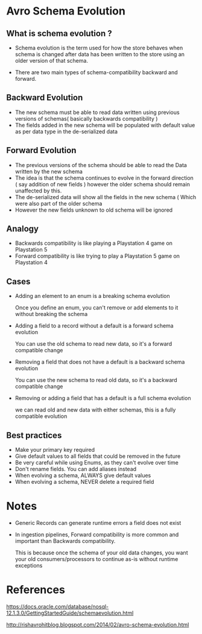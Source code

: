 
# Avro Schema Evolution

## What is schema evolution ?

* Schema evolution is the term used for how the store behaves when schema is changed after data has been written to the store using an older version of that schema.
 
* There are two main types of schema-compatibility backward and forward. 

## Backward Evolution

* The new schema must be able to read data written using previous versions of schemas( basically backwards compatibility )
* The fields added in the new schema will be populated with default value as per data type in the de-serialized data
		
## Forward Evolution

* The previous versions of the schema should be able to read the Data written by the new schema
* The idea is that the schema continues to evolve in the forward direction ( say addition of new fields ) however the older schema should remain unaffected by this.
* The de-serialized data will show all the fields in the new schema ( Which were also part of the older schema
* However the new fields unknown to old schema will be ignored

## Analogy

* Backwards compatibility is like playing a Playstation 4 game on Playstation 5
* Forward compatibility is like trying to play a Playstation 5 game on Playstation 4


## Cases

* Adding an element to an enum is a breaking schema evolution

  Once you define an enum, you can't remove or add elements to it without breaking the schema

* Adding a field to a record without a default is a forward schema evolution

  You can use the old schema to read new data, so it's a forward compatible change

* Removing a field that does not have a default is a backward schema evolution

  You can use the new schema to read old data, so it's a backward compatible change

* Removing or adding a field that has a default is a full schema evolution

  we can read old and new data with either schemas, this is a fully compatible evolution

## Best practices

* Make your primary key required
* Give default values to all fields that could be removed in the future
* Be very careful while using Enums, as they can't evolve over time
* Don't rename fields. You can add aliases instead
* When evolving a schema, ALWAYS give default values
* When evolving a schema, NEVER delete a required field

# Notes 

* Generic Records can generate runtime errors a field does not exist

* In ingestion pipelines, Forward compatibility is more common and important 
  than Backwards compatibility.

  This is because once the schema of your old data changes, you want your old
  consumers/processors to continue as-is without runtime exceptions



References
==========
https://docs.oracle.com/database/nosql-12.1.3.0/GettingStartedGuide/schemaevolution.html

http://rishavrohitblog.blogspot.com/2014/02/avro-schema-evolution.html